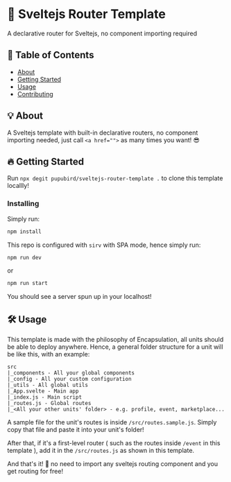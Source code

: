 # 🧭 Sveltejs Router Template

A declarative router for Sveltejs, no component importing required

## 📃 Table of Contents

- [About](#about)
- [Getting Started](#getting_started)
- [Usage](#usage)
- [Contributing](../CONTRIBUTING.md)

## 💡 About <a name = "about"></a>

A Sveltejs template with built-in declarative routers, no component importing needed, just call `<a href="">` as many times you want! 😎

## 🔥 Getting Started <a name = "getting_started"></a>

Run `npx degit pupubird/sveltejs-router-template .` to clone this template locallly!

### Installing

Simply run:

```bash
npm install
```

This repo is configured with `sirv` with SPA mode, hence simply run:

```bash
npm run dev
```

or

```bash
npm run start
```

You should see a server spun up in your localhost!

## 🛠 Usage <a name = "usage"></a>

This template is made with the philosophy of Encapsulation, all units should be able to deploy anywhere.
Hence, a general folder structure for a unit will be like this, with an example:

```folder
src
|_components - All your global components
|_config - All your custom configuration
|_utils - All global utils
|_App.svelte - Main app
|_index.js - Main script
|_routes.js - Global routes
|_<All your other units' folder> - e.g. profile, event, marketplace...
```

A sample file for the unit's routes is inside `/src/routes.sample.js`. Simply copy that file and paste it into your unit's folder!

After that, if it's a first-level router ( such as the routes inside `/event` in this template ), add it in the `/src/routes.js` as shown in this template.

And that's it! 🥳 no need to import any sveltejs routing component and you get routing for free!

